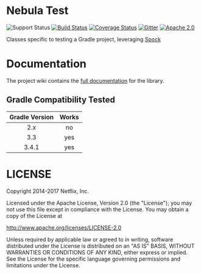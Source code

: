 Nebula Test
===========

![Support Status](https://img.shields.io/badge/nebula-supported-brightgreen.svg)
[![Build Status](https://travis-ci.com/nebula-plugins/nebula-test.svg)](https://travis-ci.com/nebula-plugins/nebula-test)
[![Coverage Status](https://coveralls.io/repos/nebula-plugins/nebula-test/badge.svg?branch=master&service=github)](https://coveralls.io/github/nebula-plugins/nebula-test?branch=master)
[![Gitter](https://badges.gitter.im/Join%20Chat.svg)](https://gitter.im/nebula-plugins/nebula-test?utm_source=badge&utm_medium=badge&utm_campaign=pr-badge)
[![Apache 2.0](https://img.shields.io/github/license/nebula-plugins/nebula-test.svg)](http://www.apache.org/licenses/LICENSE-2.0)

Classes specific to testing a Gradle project, leveraging [Spock](http://spockframework.org)

# Documentation

The project wiki contains the [full documentation](https://github.com/nebula-plugins/nebula-test/wiki) for the library.

Gradle Compatibility Tested
---------------------------

| Gradle Version | Works |
| :------------: | :---: |
| 2.x            | no    |
| 3.3            | yes   |
| 3.4.1          | yes   |

LICENSE
=======

Copyright 2014-2017 Netflix, Inc.

Licensed under the Apache License, Version 2.0 (the "License");
you may not use this file except in compliance with the License.
You may obtain a copy of the License at

<http://www.apache.org/licenses/LICENSE-2.0>

Unless required by applicable law or agreed to in writing, software
distributed under the License is distributed on an "AS IS" BASIS,
WITHOUT WARRANTIES OR CONDITIONS OF ANY KIND, either express or implied.
See the License for the specific language governing permissions and
limitations under the License.
